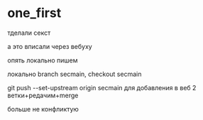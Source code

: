 ﻿# one_first
тделали секст

а это вписали через вебуху

опять локально пишем

локально branch secmain, checkout secmain

git push --set-upstream origin secmain для добавления в веб 2 ветки+редачим+merge

больше не конфликтую